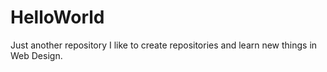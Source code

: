 # HelloWorld
Just another repository
I like to create repositories and learn new things in Web Design.
